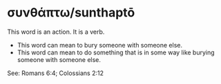 # συνθάπτω/sunthaptō
This word is an action. It is a verb.

* This word can mean to bury someone with someone else.
* This word can mean to do something that is in some way like burying someone with someone else.

See: Romans 6:4; Colossians 2:12

